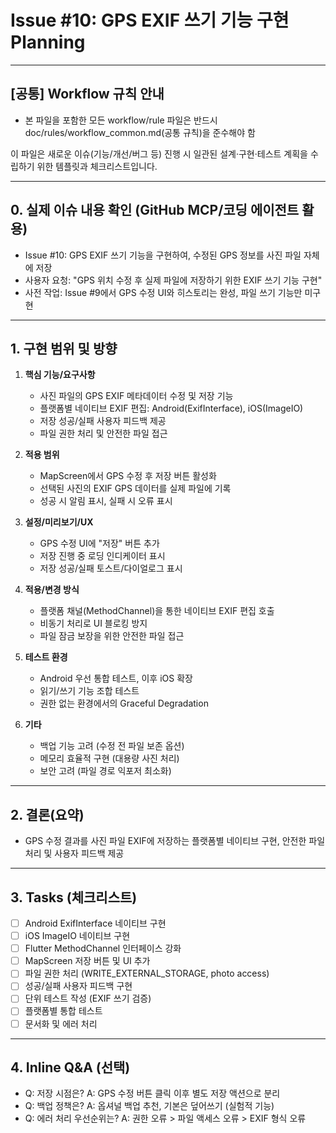 # Issue #10: GPS EXIF 쓰기 기능 구현 Planning

---

## [공통] Workflow 규칙 안내
- 본 파일을 포함한 모든 workflow/rule 파일은 반드시 doc/rules/workflow_common.md(공통 규칙)을 준수해야 함

이 파일은 새로운 이슈(기능/개선/버그 등) 진행 시 일관된 설계·구현·테스트 계획을 수립하기 위한 템플릿과 체크리스트입니다.

---

## 0. 실제 이슈 내용 확인 (GitHub MCP/코딩 에이전트 활용)

- Issue #10: GPS EXIF 쓰기 기능을 구현하여, 수정된 GPS 정보를 사진 파일 자체에 저장
- 사용자 요청: "GPS 위치 수정 후 실제 파일에 저장하기 위한 EXIF 쓰기 기능 구현"
- 사전 작업: Issue #9에서 GPS 수정 UI와 히스토리는 완성, 파일 쓰기 기능만 미구현

---

## 1. 구현 범위 및 방향

1. **핵심 기능/요구사항**
   - 사진 파일의 GPS EXIF 메타데이터 수정 및 저장 기능
   - 플랫폼별 네이티브 EXIF 편집: Android(ExifInterface), iOS(ImageIO)
   - 저장 성공/실패 사용자 피드백 제공
   - 파일 권한 처리 및 안전한 파일 접근

2. **적용 범위**
   - MapScreen에서 GPS 수정 후 저장 버튼 활성화
   - 선택된 사진의 EXIF GPS 데이터를 실제 파일에 기록
   - 성공 시 알림 표시, 실패 시 오류 표시

3. **설정/미리보기/UX**
   - GPS 수정 UI에 "저장" 버튼 추가
   - 저장 진행 중 로딩 인디케이터 표시
   - 저장 성공/실패 토스트/다이얼로그 표시

4. **적용/변경 방식**
   - 플랫폼 채널(MethodChannel)을 통한 네이티브 EXIF 편집 호출
   - 비동기 처리로 UI 블로킹 방지
   - 파일 잠금 보장을 위한 안전한 파일 접근

5. **테스트 환경**
   - Android 우선 통합 테스트, 이후 iOS 확장
   - 읽기/쓰기 기능 조합 테스트
   - 권한 없는 환경에서의 Graceful Degradation

6. **기타**
   - 백업 기능 고려 (수정 전 파일 보존 옵션)
   - 메모리 효율적 구현 (대용량 사진 처리)
   - 보안 고려 (파일 경로 익포저 최소화)

---

## 2. 결론(요약)

- GPS 수정 결과를 사진 파일 EXIF에 저장하는 플랫폼별 네이티브 구현, 안전한 파일 처리 및 사용자 피드백 제공

---

## 3. Tasks (체크리스트)

- [ ] Android ExifInterface 네이티브 구현
- [ ] iOS ImageIO 네이티브 구현
- [ ] Flutter MethodChannel 인터페이스 강화
- [ ] MapScreen 저장 버튼 및 UI 추가
- [ ] 파일 권한 처리 (WRITE_EXTERNAL_STORAGE, photo access)
- [ ] 성공/실패 사용자 피드백 구현
- [ ] 단위 테스트 작성 (EXIF 쓰기 검증)
- [ ] 플랫폼별 통합 테스트
- [ ] 문서화 및 에러 처리

---

## 4. Inline Q&A (선택)

- Q: 저장 시점은? A: GPS 수정 버튼 클릭 이후 별도 저장 액션으로 분리
- Q: 백업 정책은? A: 옵셔널 백업 추천, 기본은 덮어쓰기 (실험적 기능)
- Q: 에러 처리 우선순위는? A: 권한 오류 > 파일 액세스 오류 > EXIF 형식 오류
